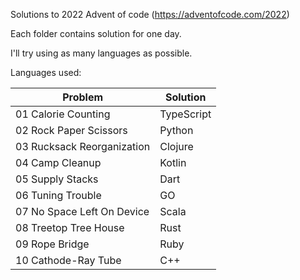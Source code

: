 Solutions to 2022 Advent of code (https://adventofcode.com/2022)

Each folder contains solution for one day.

I'll try using as many languages as possible.

Languages used:

| Problem | Solution |
| - | - |
| 01 Calorie Counting | TypeScript |
| 02 Rock Paper Scissors | Python |
| 03 Rucksack Reorganization | Clojure |
| 04 Camp Cleanup | Kotlin |
| 05 Supply Stacks | Dart |
| 06 Tuning Trouble | GO |
| 07 No Space Left On Device | Scala |
| 08 Treetop Tree House | Rust |
| 09 Rope Bridge | Ruby |
| 10 Cathode-Ray Tube | C++ |